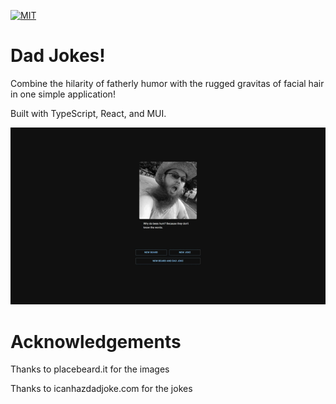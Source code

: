 [![MIT](https://img.shields.io/badge/license-MIT-green)](https://opensource.org/licenses/MIT)

# Dad Jokes!

Combine the hilarity of fatherly humor with the rugged gravitas of facial hair in one simple application!

Built with TypeScript, React, and MUI.

[![demo](./assets/dad-jokes-demo.gif)](https://comatosino.github.io/dad-jokes/)

# Acknowledgements

Thanks to placebeard.it for the images

Thanks to icanhazdadjoke.com for the jokes
